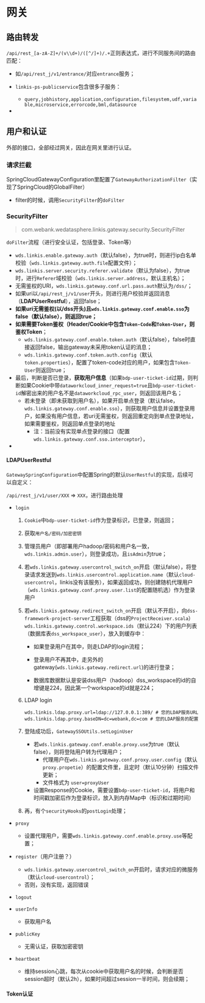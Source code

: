 # 网关

## 路由转发

`/api/rest_[a-zA-Z]+/(v\\d+)/([^/]+)/.+`正则表达式，进行不同服务间的路由匹配：

- 如`/api/rest_j/v1/entrance/`对应`entrance`服务；

- `linkis-ps-publicservice`包含很多子服务：
  - `query,jobhistory,application,configuration,filesystem,udf,variable,microservice,errorcode,bml,datasource`
- 



## 用户和认证

外部的接口，全部经过网关，因此在网关里进行认证。



### 请求拦截

SpringCloudGatewayConfiguration里配置了`GatewayAuthorizationFilter`（实现了SpringCloud的GlobalFilter）

- filter的时候，调用`SecurityFilter`的`doFilter`



### SecurityFilter

> com.webank.wedatasphere.linkis.gateway.security.SecurityFilter

`doFilter`流程（进行安全认证，包括登录、Token等）

- `wds.linkis.enable.gateway.auth`（默认false），为true时，则进行ip白名单校验（`wds.linkis.gateway.auth.file`配置文件）；
- `wds.linkis.server.security.referer.validate`（默认为false），为true时，进行`Referer`域校验（`wds.linkis.server.address`，默认主机名）；
- 无需鉴权的URI，`wds.linkis.gateway.conf.url.pass.auth`默认为`/dss/`；
- 如果uri以`/api/rest_j/v1/user`开头，则进行用户校验并返回消息（**LDAPUserRestful**），返回false；
- **如果uri无需鉴权(以/dss开头)且`wds.linkis.gateway.conf.enable.sso`为false（默认false），则返回true；**
- **如果需要Token鉴权（Header/Cookie中包含`Token-Code`和`Token-User`，则鉴权Token**；
  - `wds.linkis.gateway.conf.enable.token.auth`（默认false），false时直接返回false，输出gateway未采用token认证的消息；
  - `wds.linkis.gateway.conf.token.auth.config`（默认`token.properties`），配置了token-code对应的用户，如果包含`Token-User`则返回true；
- 最后，判断是否已登录，**获取用户信息**（如果`bdp-user-ticket-id`过期，则判断如果Cookie中带`dataworkcloud_inner_request=true`且`bdp-user-ticket-id`解密出来的用户名不是`dataworkcloud_rpc_user`，则返回该用户名；
  - 若未登录（即未获取到用户名），如果开启单点登录（默认false，`wds.linkis.gateway.conf.enable.sso`），则获取用户信息并设置登录用户，如果没有用户信息，若uri无需鉴权，则返回重定向到单点登录地址，如果需要鉴权，则返回单点登录的地址
    - 注：当前没有实现单点登录的接口（配置`wds.linkis.gateway.conf.sso.interceptor`），
- 



#### LDAPUserRestful

`GatewaySpringConfiguration`中配置Spring的默认`UserRestful`的实现，后续可以自定义：



`/api/rest_j/v1/user/XXX` => `XXX`，进行路由处理

- `login`

  1. `Cookie`中`bdp-user-ticket-id`作为登录标识，已登录，则返回；

  2. 获取`用户名/密码/加密密钥`

  3. 管理员用户（即部署用户hadoop/密码和用户名一致，`wds.linkis.admin.user`），则登录成功，且`isAdmin`为true；

  4. 若`wds.linkis.gateway.usercontrol_switch_on`开启（默认false），将登录请求发送到`wds.linkis.usercontrol.application.name`（默认`cloud-usercontrol`，linkis没有该服务），如果返回成功，则创建随机代理用户（`wds.linkis.gateway.conf.proxy.user.list`的配置随机选）作为登录用户

  5. 若`wds.linkis.gateway.redirect_switch_on`开启（默认不开启），向`dss-framework-project-server`工程获取（dss的`ProjectReceiver.scala`）`wds.linkis.gateway.control.workspace.ids`（默认224）下的用户列表（数据库表`dss_workspace_user`），放入到缓存中：

     - 如果登录用户在其中，则走LDAP的login流程；
     - 登录用户不再其中，走另外的gateway(`wds.linkis.gateway.redirect.url`)的进行登录；

     - 数据库数据默认是安装dss用户（hadoop）dss_workspace的id的自增键是224，因此第一个workspace的id就是224；

  6. LDAP login

     ```properties
     wds.linkis.ldap.proxy.url=ldap://127.0.0.1:389/ # 您的LDAP服务URL
     wds.linkis.ldap.proxy.baseDN=dc=webank,dc=com # 您的LDAP服务的配置    
     ```

  7. 登陆成功后，`GatewaySSOUtils.setLoginUser`

     - 若`wds.linkis.gateway.conf.enable.proxy.use`为true（默认false），则将登陆用户转为代理用户；
       - 代理用户在`wds.linkis.gateway.conf.proxy.user.config`（默认`proxy.propetie`）的配置文件里，且定时（默认10分钟）扫描文件更新；
       - 文件格式为   `user=proxyUser`
     - 设置Response的Cookie，需要设置`bdp-user-ticket-id`，将用户和时间戳加密后作为登录标识，放入到内存Map中（标识和过期时间）

  8. 再，有个`securityHooks`的`postLogin`处理；



- `proxy`
  - 设置代理用户，需要`wds.linkis.gateway.conf.enable.proxy.use`等配置；
- `register`（用户注册？）
  - `wds.linkis.gateway.usercontrol_switch_on`开启时，请求对应的微服务（默认`cloud-usercontrol`）；
  - 否则，没有实现，返回错误
- `logout`
- `userInfo`
  - 获取用户名
- `publicKey`
  - 无需认证，获取加密密钥
- `heartbeat`
  - 维持session心跳，每次从cookie中获取用户名的时候，会判断是否session超时（默认2h），如果时间超过session一半时间，则会续期；



#### Token认证
